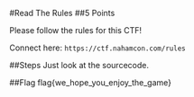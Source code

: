 #Read The Rules
##5 Points

Please follow the rules for this CTF!

Connect here: `https://ctf.nahamcon.com/rules`

##Steps
Just look at the sourcecode.

##Flag
flag{we_hope_you_enjoy_the_game}
